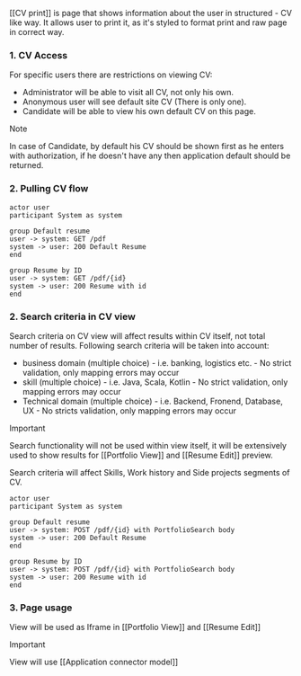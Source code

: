 [[CV print]] is page that shows information about the user in structured - CV like way. It allows user to print it, as it's styled to format print and raw page in correct way. 

### 1. CV Access

For specific users there are restrictions on viewing CV:
- Administrator will be able to visit all CV, not only his own.
- Anonymous user will see default site CV (There is only one). 
- Candidate will be able to view his own default CV on this page.

>[!NOTE]
>In case of Candidate, by default his CV should be shown first as he enters with authorization, if he doesn't have any then application default should be returned.

### 2. Pulling CV flow


```plantuml
actor user
participant System as system

group Default resume
user -> system: GET /pdf
system -> user: 200 Default Resume
end

group Resume by ID
user -> system: GET /pdf/{id}
system -> user: 200 Resume with id
end

```


### 2. Search criteria in CV view

Search criteria on CV view will affect results within CV itself, not total number of results. Following search criteria will be taken into account:
- business domain (multiple choice) - i.e. banking, logistics etc. - No strict validation, only mapping errors may occur
- skill (multiple choice) - i.e. Java, Scala, Kotlin - No strict validation, only mapping errors may occur
- Technical domain (multiple choice) - i.e. Backend, Fronend, Database, UX - No stricts validation, only mapping errors may occur

>[!important]
Search functionality will not be used within view itself, it will be extensively used to show results for [[Portfolio View]] and [[Resume Edit]] preview.

Search criteria will affect Skills, Work history and Side projects segments of CV.

```plantuml
actor user
participant System as system

group Default resume
user -> system: POST /pdf/{id} with PortfolioSearch body
system -> user: 200 Default Resume
end

group Resume by ID
user -> system: POST /pdf/{id} with PortfolioSearch body
system -> user: 200 Resume with id
end

```
### 3. Page usage

View will be used as Iframe in [[Portfolio View]] and [[Resume Edit]]

>[!Important]
>View will use [[Application connector model]]

